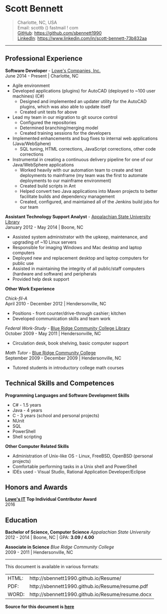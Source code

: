 Scott Bennett
=============
> Charlotte, NC, USA  
> Email: scottb () fastmail ! com  
> [GitHub][]: https://github.com/sbennett1990  
> [LinkedIn][]: https://www.linkedin.com/in/scott-bennett-73b832aa  

________________________

Professional Experience
-----------------------

**Software Developer** - [Lowe's Companies, Inc.][lowes]  
June 2014 - Present | Charlotte, NC  

- Agile environment
- Developed applications (plugins) for AutoCAD (deployed to ~100 user machines) (C#)
    - Designed and implemented an updater utility for the AutoCAD plugins, which was also
      able to update itself
    - Created unit tests for above
- Lead my team in our migration to git source control
    - Configured the repositories
    - Determined branching/merging model
    - Created training sessions for the developers
- Implemented enhancements and bug fixes to internal web applications (Java/WebSphere)
    - SQL tuning, HTML corrections, JavaScript corrections, other code corrections
- Instrumental in creating a continuous delivery pipeline for one of our Java/WebSphere
  applications
    - Worked heavily with our automation team to create and test deployments to mainframe
      (my team was the first to automate deployments to our mainframe environment)
    - Created build scripts in Ant
    - Helped convert two Java applications into Maven projects to better facilitate
      builds and dependency management
    - Created, configured, and maintained all of the Jenkins build jobs for our team

**Assistant Technology Support Analyst** - [Appalachian State University Library][applib]  
January 2012 - May 2014 | Boone, NC  

- Assisted system administrator with the upkeep, maintenance, and upgrading of ~10 Linux servers
- Responsible for imaging Windows and Mac desktop and laptop computers
- Deployed new and replacement desktop and laptop computers for public use
- Assisted in maintaining the integrity of all public/staff computers (hardware and software) 
  and peripherals
- Provided help desk support

**Other Work Experience**

*Chick-fil-A*  
April 2010 - December 2012 | Hendersonville, NC  

- Positions - front counter/drive-through cashier; kitchen
- Developed communication skills and team work

*Federal Work-Study* - [Blue Ridge Community College Library][brcclib]  
October 2009 - May 2011 | Hendersonville, NC  

- Circulation desk, book shelving, basic computer support

*Math Tutor* - [Blue Ridge Community College][brcc]  
September 2009 - December 2009 | Hendersonville, NC  

- Tutored students in introductory college math courses

Technical Skills and Competences
--------------------------------

**Programming Languages and Software Development Skills**  

- C# - 1.5 years
- Java - 4 years
- C - 3 years (school and personal projects)
- NUnit
- SQL
- PowerShell
- Shell scripting

**Other Computer Related Skills**  

- Administration of Unix-like OS - Linux, FreeBSD, OpenBSD (personal projects)
- Comfortable performing tasks in a Unix shell and PowerShell
- IDEs used - Visual Studio, Rational Application Developer/Eclipse

Honors and Awards
-----------------
**[Lowe's IT][lowes] Top Individual Contributor Award**  
2016

Education
---------
**Bachelor of Science, Computer Science** _Appalachian State University_  
2012 - 2014 | Boone, NC | GPA: **3.09 / 4.00**  

**Associate in Science** _Blue Ridge Community College_  
2009 - 2011 | Hendersonville, NC  

________________________

This document is available in various formats:  

<table>
<tr>
  <td>HTML:</td>
  <td>http://sbennett1990.github.io/Resume/</td>
</tr>
<tr>
  <td>PDF:</td>
  <td>http://sbennett1990.github.io/Resume/resume.pdf</td>
</tr>
<tr>
  <td>WORD:</td>
  <td>http://sbennett1990.github.io/Resume/resume.docx</td>
</tr>
</table>


**Source for this document is [here][resume]**


[GitHub]:  https://github.com/sbennett1990/
[LinkedIn]: https://www.linkedin.com/in/scott-bennett-73b832aa/
[lowes]:   http://www.lowes.com/
[applib]:  http://library.appstate.edu/
[brcc]:    http://www.blueridge.edu/
[brcclib]: http://www.blueridge.edu/campus-life/library
[resume]:  https://github.com/sbennett1990/Resume
